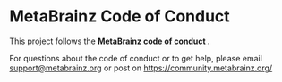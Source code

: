MetaBrainz Code of Conduct
==========================

This project follows the **[MetaBrainz code of conduct
](https://metabrainz.org/code-of-conduct
"Code of Conduct - MetaBrainz Foundation")**.

For questions about the code of conduct or to get help, please email
support@metabrainz.org or post on https://community.metabrainz.org/
